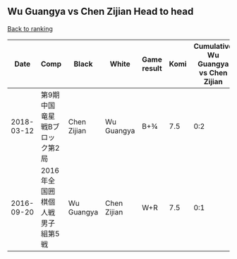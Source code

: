 ## Wu Guangya vs Chen Zijian Head to head

[Back to ranking](../../index.md)




| **Date** | **Comp** | **Black** | **White** | **Game result** | **Komi** | **Cumulative Wu Guangya vs Chen Zijian** | **Wu Guangya streak** | **Chen Zijian streak** | 
| --- | --- | --- | --- | --- | --- | --- | --- | --- |
| 2018-03-12 | 第9期中国竜星戦Bブロック第2局 | Chen Zijian | Wu Guangya | B+¾ | 7.5 | 0:2 | 0 | 2 | 
| 2016-09-20 | 2016年全国囲棋個人戦男子組第5戦 | Wu Guangya | Chen Zijian | W+R | 7.5 | 0:1 | 0 | 1 |




